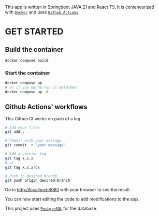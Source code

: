 This app is written in Springboot JAVA 21 and React TS. It is conteneurized with [`Docker`](https://www.docker.com/) and uses [`Github Actions`](https://docs.github.com/en/actions). 

# GET STARTED 

## Build the container 

```bash
docker compose build
```

### Start the container 

```bash
docker compose up
# or if you wanna run it detached
docker compose up -d
```

## Github Actions' workflows

This Github CI works on push of a tag.

```bash
# Add your files 
git add .

# Commit with your message
git commit -m "your message"

# Add a version tag
git tag x.x.x 
# or
git tag x.x.xrcx

# Push to desired branch
git push origin desired-branch
```

Go to [http://localhost:8080](http://localhost:8080) with your browser to see the result.

You can now start editing the code to add modifications to the app.

This project uses [`PostgreSQL`](https://www.postgresql.org/) for the database.